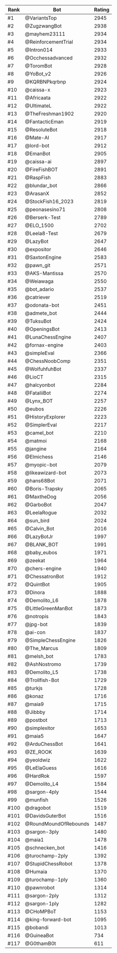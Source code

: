 Rank|Bot|Rating
---|---|---
#1|@VariantsTop|2945
#2|@ZugzwangBot|2938
#3|@mayhem23111|2934
#4|@ReinforcementTrial|2934
#5|@Intron014|2933
#6|@Occhessadvanced|2932
#7|@ToromBot|2928
#8|@YoBot_v2|2926
#9|@KQRBNPkqrbnp|2924
#10|@caissa-x|2923
#11|@Africaata|2922
#12|@UltimateL|2922
#13|@TheFreshman1902|2920
#14|@FantacticEman|2919
#15|@ResoluteBot|2918
#16|@Mate-AI|2917
#17|@lord-bot|2912
#18|@EmanBot|2905
#19|@caissa-ai|2897
#20|@FireFishBOT|2891
#21|@RaspFish|2883
#22|@blundar_bot|2866
#23|@ArasanX|2852
#24|@StockFish16_2023|2819
#25|@peonasesino71|2808
#26|@Berserk-Test|2789
#27|@ELO_1500|2702
#28|@Leela8-Test|2679
#29|@LazyBot|2647
#30|@expositor|2646
#31|@SaxtonEngine|2583
#32|@pawn_git|2571
#33|@AKS-Mantissa|2570
#34|@Weiawaga|2550
#35|@bot_adario|2537
#36|@catriever|2519
#37|@odonata-bot|2451
#38|@admete_bot|2444
#39|@TuksuBot|2424
#40|@OpeningsBot|2413
#41|@LunaChessEngine|2407
#42|@fornax-engine|2403
#43|@simpleEval|2366
#44|@ChessNoobComp|2351
#45|@WolfuhfuhBot|2337
#46|@LioCT|2315
#47|@halcyonbot|2284
#48|@FataliiBot|2274
#49|@Lynx_BOT|2257
#50|@eubos|2226
#51|@HistoryExplorer|2223
#52|@SimplerEval|2217
#53|@camel_bot|2210
#54|@matmoi|2168
#55|@jangine|2164
#56|@Elmichess|2146
#57|@myopic-bot|2079
#58|@likeawizard-bot|2073
#59|@hans68Bot|2071
#60|@Boris-Trapsky|2065
#61|@MaxtheDog|2056
#62|@GarboBot|2047
#63|@LeelaRogue|2032
#64|@sun_bird|2024
#65|@Calvin_Bot|2016
#66|@LazyBotJr|1997
#67|@BLANK_BOT|1991
#68|@baby_eubos|1971
#69|@zeekat|1964
#70|@chers-engine|1940
#71|@ChessatronBot|1912
#72|@QuintBot|1905
#73|@Dinora|1888
#74|@Demolito_L6|1878
#75|@LittleGreenManBot|1873
#76|@notropis|1843
#77|@jpg-bot|1839
#78|@ai-con|1837
#79|@SimpleChessEngine|1826
#80|@The_Marcus|1809
#81|@melsh_bot|1783
#82|@AshNostromo|1739
#83|@Demolito_L5|1738
#84|@Trollfish-Bot|1729
#85|@turkjs|1728
#86|@konaz|1716
#87|@maia9|1715
#88|@Jibbby|1714
#89|@postbot|1713
#90|@simplexitor|1653
#91|@maia5|1647
#92|@ArduChessBot|1641
#93|@ZE_ROOK|1639
#94|@yeoldwiz|1622
#95|@LeElaGuess|1616
#96|@HardRok|1597
#97|@Demolito_L4|1584
#98|@sargon-4ply|1544
#99|@munfish|1526
#100|@dragobot|1519
#101|@DavidsGuterBot|1516
#102|@RoundMoundOfRebounds|1487
#103|@sargon-3ply|1480
#104|@maia1|1478
#105|@schnecken_bot|1416
#106|@turochamp-2ply|1392
#107|@StupidChessRobot|1378
#108|@Humaia|1370
#109|@turochamp-1ply|1360
#110|@pawnrobot|1314
#111|@sargon-2ply|1312
#112|@sargon-1ply|1282
#113|@CHoMPBoT|1153
#114|@king-forward-bot|1095
#115|@bobandi|1013
#116|@GuineaBot|734
#117|@G0thamB0t|611
